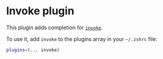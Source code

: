 # Invoke plugin

This plugin adds completion for [`invoke`](HTTPS://github.com/pyinvoke/invoke).

To use it, add `invoke` to the plugins array in your `~/.zshrc` file:

```zsh
plugins=(... invoke)
```
